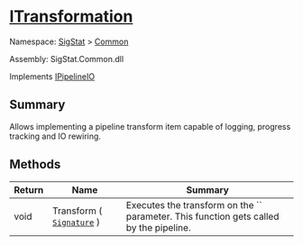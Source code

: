 # [ITransformation](./ITransformation.md)

Namespace: [SigStat]() > [Common](./README.md)

Assembly: SigStat.Common.dll

Implements [IPipelineIO](./Pipeline/IPipelineIO.md)

## Summary
Allows implementing a pipeline transform item capable of logging, progress tracking and IO rewiring.

## Methods

| Return | Name | Summary | 
| --- | --- | --- | 
| void | Transform ( [`Signature`](./Signature.md) ) | Executes the transform on the `` parameter.  This function gets called by the pipeline. | 


